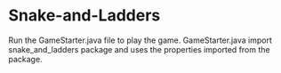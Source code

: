 # Snake-and-Ladders
Run the GameStarter.java file to play the game.
GameStarter.java import snake_and_ladders package and uses the properties imported from the package.
